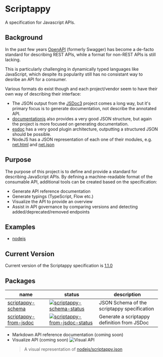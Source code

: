 # Scriptappy

A specification for Javascript APIs.

## Background

In the past few years [OpenAPI](https://github.com/OAI/OpenAPI-Specification) (formerly Swagger) has become a de-facto standard for describing REST APIs, while a format for non-REST APIs is still lacking.

This is particularly challenging in dynamically typed languages like JavaScript, which despite its popularity still has no consistant way to desribe an API for a consumer.

Various formats do exist though and each project/vendor seem to have their own way of describing their interface:

- The JSON output from the [JSDoc3](https://github.com/jsdoc3/jsdoc) project comes a long way, but it's primary focus is to generate documentation, not describe the annotated API.
- [documentationjs](https://github.com/documentationjs/documentation) also provides a very good JSON structure, but again the project is more focused on generating documentation.
- [esdoc](https://github.com/esdoc/esdoc) has a very good plugin architecture, outputting a structured JSON should be possible.
- NodeJS has a JSON representation of each one of their modules, e.g. [net.html](https://nodejs.org/api/net.html) and [net.json](https://nodejs.org/api/net.json)

## Purpose

The purpose of this project is to define and provide a standard for describing JavaScript APIs. By defining a machine-readable format of the consumable API, additional tools can be created based on the specification:

- Generate API reference documentation
- Generate typings (TypeScript, Flow etc.)
- Visualize the API to provide an overview
- Assist in API governance by comparing versions and detecting added/deprecated/removed endpoints

## Examples

- [nodejs](./examples/nodejs)

## Current Version

Current version of the Scriptappy specification is [1.1.0](./packages/scriptappy-schema/specification.md)

## Packages

| name                    | status                                                       | description                                 |
| ----------------------- | ------------------------------------------------------------ | ------------------------------------------- |
| [scriptappy-schema]     | [![scriptappy-schema-status]][scriptappy-schema-npm]         | JSON Schema of the scriptappy specification |
| [scriptappy-from-jsdoc] | [![scriptappy-from-jsdoc-status]][scriptappy-from-jsdoc-npm] | Generate a scriptappy definition from JSDoc |

[scriptappy-schema]: https://github.com/qlik-oss/scriptappy/tree/master/packages/scriptappy-schema
[scriptappy-from-jsdoc]: https://github.com/qlik-oss/scriptappy/tree/master/packages/from-jsdoc
[scriptappy-schema-status]: https://img.shields.io/npm/v/scriptappy-schema.svg
[scriptappy-from-jsdoc-status]: https://img.shields.io/npm/v/scriptappy-from-jsdoc.svg
[scriptappy-schema-npm]: https://npmjs.com/package/@scriptappy/schema
[scriptappy-from-jsdoc-npm]: https://npmjs.com/package/scriptappy-from-jsdoc

- Markdown API reference documentation (coming soon)
- Visualize API (coming soon)
  ![Visual API](./assets/visual.png)
  > A visual representation of [nodejs/scriptappy.json](./examples/nodejs/scriptappy.json)
